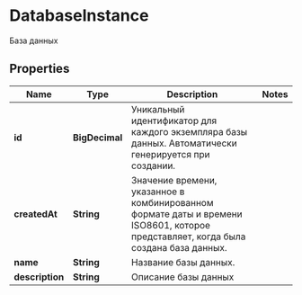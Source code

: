 

# DatabaseInstance

База данных

## Properties

| Name | Type | Description | Notes |
|------------ | ------------- | ------------- | -------------|
|**id** | **BigDecimal** | Уникальный идентификатор для каждого экземпляра базы данных. Автоматически генерируется при создании. |  |
|**createdAt** | **String** | Значение времени, указанное в комбинированном формате даты и времени ISO8601, которое представляет, когда была создана база данных. |  |
|**name** | **String** | Название базы данных. |  |
|**description** | **String** | Описание базы данных |  |



